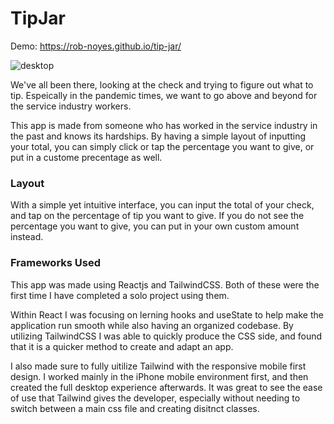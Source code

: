 # TipJar

Demo: https://rob-noyes.github.io/tip-jar/

![desktop](https://user-images.githubusercontent.com/59042528/136686051-7c6d6e3c-3905-4110-8581-caced923d025.png)

We've all been there, looking at the check and trying to figure out what to tip.  Espeically in the pandemic times, we want to go above and beyond for the service industry workers. 

This app is made from someone who has worked in the service industry in the past and knows its hardships.  By having a simple layout of inputting your total, you can simply click or tap the percentage you want to give, or put in a custome precentage as well. 

### Layout

With a simple yet intuitive interface, you can input the total of your check, and tap on the percentage of tip you want to give.  If you do not see the percentage you want to give, you can put in your own custom amount instead.  

### Frameworks Used

This app was made using Reactjs and TailwindCSS. Both of these were the first time I have completed a solo project using them.  

Within React I was focusing on lerning hooks and useState to help make the application run smooth while also having an organized codebase.  By utilizing TailwindCSS I was able to quickly produce the CSS side, and found that it is a quicker method to create and adapt an app.  

I also made sure to fully uitilize Tailwind with the responsive mobile first design.  I worked mainly in the iPhone mobile environment first, and then created the full desktop experience afterwards.  It was great to see the ease of use that Tailwind gives the developer, especially without needing to switch between a main css file and creating disitnct classes.

